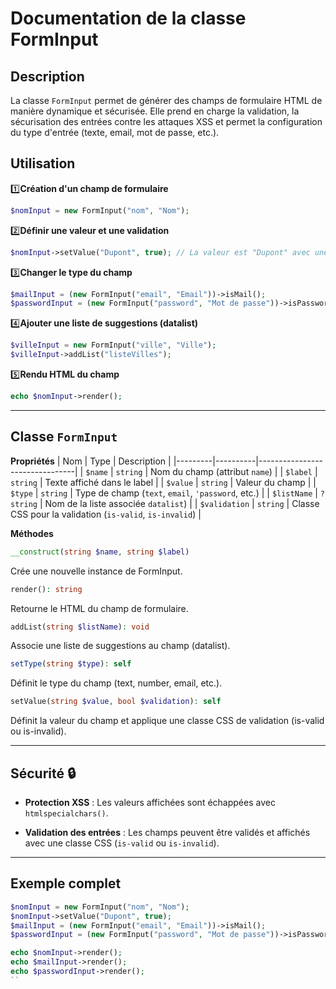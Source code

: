 # Documentation de la classe FormInput

## **Description**
La classe `FormInput` permet de générer des champs de formulaire HTML de manière dynamique et sécurisée. Elle prend en charge la validation, la sécurisation des entrées contre les attaques XSS et permet la configuration du type d'entrée (texte, email, mot de passe, etc.).

## **Utilisation**
1️⃣**Création d'un champ de formulaire**
```php
$nomInput = new FormInput("nom", "Nom");
```
2️⃣**Définir une valeur et une validation**
```php
$nomInput->setValue("Dupont", true); // La valeur est "Dupont" avec une validation réussie
```
3️⃣**Changer le type du champ**
```php
$mailInput = (new FormInput("email", "Email"))->isMail();
$passwordInput = (new FormInput("password", "Mot de passe"))->isPassword();
```
4️⃣**Ajouter une liste de suggestions (datalist)**
```php
$villeInput = new FormInput("ville", "Ville");
$villeInput->addList("listeVilles");
```
5️⃣**Rendu HTML du champ**
```php
echo $nomInput->render();
```
---
## **Classe `FormInput`**
**Propriétés**
| Nom     | Type     | Description                    |
|---------|----------|--------------------------------|
| `$name` | `string` | Nom du champ (attribut `name`) |
| `$label` | `string` | Texte affiché dans le label |
| `$value` | `string` | Valeur du champ |
| `$type` | `string` | Type de champ (`text`, `email`, `'password`, etc.) |
| `$listName` | `?string` | Nom de la liste associée `datalist`) |
| `$validation` | `string` | Classe CSS pour la validation (`is-valid`, `is-invalid`) |

**Méthodes**
```php
__construct(string $name, string $label)
```
Crée une nouvelle instance de FormInput.
```php
render(): string
```
Retourne le HTML du champ de formulaire.
```php
addList(string $listName): void
```
Associe une liste de suggestions au champ (datalist).
```php
setType(string $type): self
```
Définit le type du champ (text, number, email, etc.).
```php
setValue(string $value, bool $validation): self
```
Définit la valeur du champ et applique une classe CSS de validation (is-valid ou is-invalid).

---
## **Sécurité 🔒**
- **Protection XSS** : Les valeurs affichées sont échappées avec `htmlspecialchars()`.

- **Validation des entrées** : Les champs peuvent être validés et affichés avec une classe CSS (`is-valid` ou `is-invalid`).

---

## **Exemple complet**
```php
$nomInput = new FormInput("nom", "Nom");
$nomInput->setValue("Dupont", true);
$mailInput = (new FormInput("email", "Email"))->isMail();
$passwordInput = (new FormInput("password", "Mot de passe"))->isPassword();

echo $nomInput->render();
echo $mailInput->render();
echo $passwordInput->render();
``